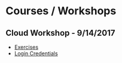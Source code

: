 # Courses / Workshops

## Cloud Workshop - 9/14/2017

* [Exercises](https://github.com/uvasomrc/courses/tree/master/workshops/cloud)
* [Login Credentials](https://discuss.rc.virginia.edu/t/cloud-workshop-9-14-2017-credentials/438)
